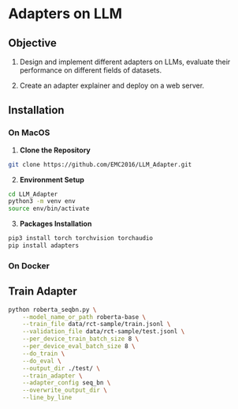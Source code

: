 # Adapters on LLM

## Objective
1. Design and implement different adapters on LLMs, evaluate their performance on different fields of datasets.

2. Create an adapter explainer and deploy on a web server.


## Installation

### On MacOS 

1.  **Clone the Repository**

```bash
git clone https://github.com/EMC2016/LLM_Adapter.git
```

2. **Environment Setup**

```bash
cd LLM_Adapter
python3 -m venv env
source env/bin/activate
```

3. **Packages Installation**
```bash
pip3 install torch torchvision torchaudio
pip install adapters
```
 
### On Docker 


## Train Adapter

```bash
python roberta_seqbn.py \
    --model_name_or_path roberta-base \
    --train_file data/rct-sample/train.jsonl \
    --validation_file data/rct-sample/test.jsonl \
    --per_device_train_batch_size 8 \
    --per_device_eval_batch_size 8 \
    --do_train \
    --do_eval \
    --output_dir ./test/ \
    --train_adapter \
    --adapter_config seq_bn \
    --overwrite_output_dir \
    --line_by_line 
```

